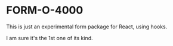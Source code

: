 # FORM-O-4000

This is just an experimental form package for React, using hooks. 

I am sure it's the 1st one of its kind.
